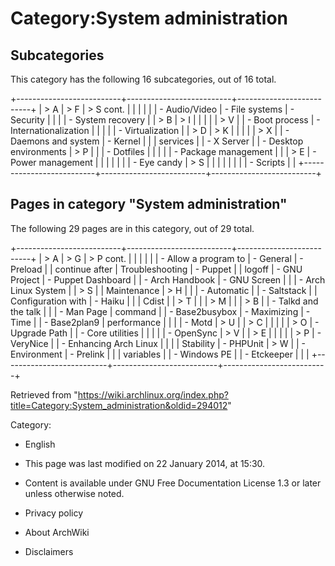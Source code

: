 Category:System administration
==============================

Subcategories
-------------

This category has the following 16 subcategories, out of 16 total.

+--------------------------+--------------------------+--------------------------+
| > A                      | > F                      | > S cont.                |
|                          |                          |                          |
| -   Audio/Video          | -   File systems         | -   Security             |
|                          |                          | -   System recovery      |
| > B                      | > I                      |                          |
|                          |                          | > V                      |
| -   Boot process         | -   Internationalization |                          |
|                          |                          | -   Virtualization       |
| > D                      | > K                      |                          |
|                          |                          | > X                      |
| -   Daemons and system   | -   Kernel               |                          |
|     services             |                          | -   X Server             |
| -   Desktop environments | > P                      |                          |
| -   Dotfiles             |                          |                          |
|                          | -   Package management   |                          |
| > E                      | -   Power management     |                          |
|                          |                          |                          |
| -   Eye candy            | > S                      |                          |
|                          |                          |                          |
|                          | -   Scripts              |                          |
+--------------------------+--------------------------+--------------------------+

Pages in category "System administration"
-----------------------------------------

The following 29 pages are in this category, out of 29 total.

+--------------------------+--------------------------+--------------------------+
| > A                      | > G                      | > P cont.                |
|                          |                          |                          |
| -   Allow a program to   | -   General              | -   Preload              |
|     continue after       |     Troubleshooting      | -   Puppet               |
|     logoff               | -   GNU Project          | -   Puppet Dashboard     |
| -   Arch Handbook        | -   GNU Screen           |                          |
| -   Arch Linux System    |                          | > S                      |
|     Maintenance          | > H                      |                          |
| -   Automatic            |                          | -   Saltstack            |
|     Configuration with   | -   Haiku                |                          |
|     Cdist                |                          | > T                      |
|                          | > M                      |                          |
| > B                      |                          | -   Talkd and the talk   |
|                          | -   Man Page             |     command              |
| -   Base2busybox         | -   Maximizing           | -   Time                 |
| -   Base2plan9           |     performance          |                          |
|                          | -   Motd                 | > U                      |
| > C                      |                          |                          |
|                          | > O                      | -   Upgrade Path         |
| -   Core utilities       |                          |                          |
|                          | -   OpenSync             | > V                      |
| > E                      |                          |                          |
|                          | > P                      | -   VeryNice             |
| -   Enhancing Arch Linux |                          |                          |
|     Stability            | -   PHPUnit              | > W                      |
| -   Environment          | -   Prelink              |                          |
|     variables            |                          | -   Windows PE           |
| -   Etckeeper            |                          |                          |
+--------------------------+--------------------------+--------------------------+

Retrieved from
"https://wiki.archlinux.org/index.php?title=Category:System_administration&oldid=294012"

Category:

-   English

-   This page was last modified on 22 January 2014, at 15:30.
-   Content is available under GNU Free Documentation License 1.3 or
    later unless otherwise noted.
-   Privacy policy
-   About ArchWiki
-   Disclaimers
